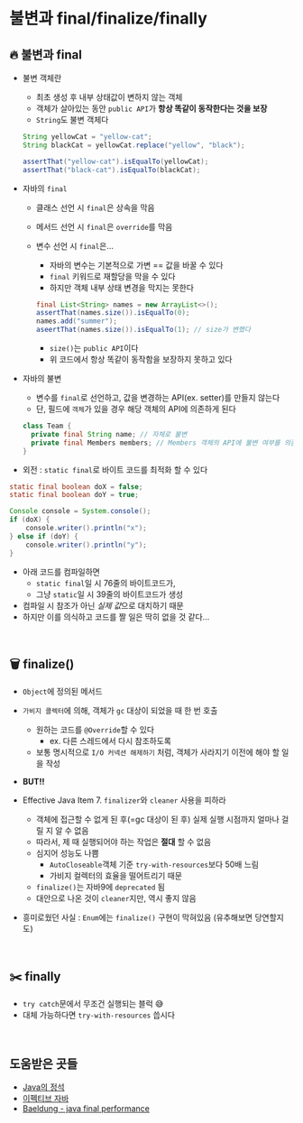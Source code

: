 
# 불변과 final/finalize/finally  

## 🔥 불변과 final    

- 불변 객체란  
  - 최초 생성 후 내부 상태값이 변하지 않는 객체  
  - 객체가 살아있는 동안 `public API`가 **항상 똑같이 동작한다는 것을 보장** 
  - `String`도 불변 객체다  

  ```java
  String yellowCat = "yellow-cat";
  String blackCat = yellowCat.replace("yellow", "black");

  assertThat("yellow-cat").isEqualTo(yellowCat);
  assertThat("black-cat").isEqualTo(blackCat);
  ```

- 자바의 `final`  
  - 클래스 선언 시 `final`은 상속을 막음  
  - 메서드 선언 시 `final`은 `override`를 막음  
  - 변수 선언 시 `final`은...
    - 자바의 변수는 기본적으로 가변 == 값을 바꿀 수 있다  
    - `final` 키워드로 재할당을 막을 수 있다  
    - 하지만 객체 내부 상태 변경을 막지는 못한다  


    ```java
    final List<String> names = new ArrayList<>();
    assertThat(names.size()).isEqualTo(0);
    names.add("summer");
    aseertThat(names.size()).isEqualTo(1); // size가 변했다 
    ```

    - `size()`는 `public API`이다  
    - 위 코드에서 항상 똑같이 동작함을 보장하지 못하고 있다  
  
- 자바의 불변  
  - 변수를 `final`로 선언하고, 값을 변경하는 API(ex. setter)를 만들지 않는다  
  - 단, 필드에 `객체`가 있을 경우 해당 객체의 API에 의존하게 된다  

  ```java
  class Team {
    private final String name; // 자체로 불변 
    private final Members members; // Members 객체의 API에 불변 여부를 의존  
  }
  ```

- 외전 : `static final`로 바이트 코드를 최적화 할 수 있다  

```java
static final boolean doX = false;
static final boolean doY = true;
```

```java
Console console = System.console();
if (doX) {
    console.writer().println("x");
} else if (doY) {
    console.writer().println("y");
}
```

- 아래 코드를 컴파일하면
  - `static final`일 시 76줄의 바이트코드가, 
  - 그냥 `static`일 시 39줄의 바이트코드가 생성  
- 컴파일 시 참조가 아닌 *실제 값*으로 대치하기 때문  
- 하지만 이를 의식하고 코드를 짤 일은 딱히 없을 것 같다...


<br>

## 🗑 finalize()  

- `Object`에 정의된 메서드  
- `가비지 콜렉터`에 의해, 객체가 `gc` 대상이 되었을 때 한 번 호출  
  - 원하는 코드를 `@Override`할 수 있다  
    - ex. 다른 스레드에서 다시 참조하도록  
  - 보통 명시적으로 `I/O 커넥션 해제하기` 처럼, 객체가 사라지기 이전에 해야 할 일을 작성  

- **BUT!!**
- Effective Java Item 7. `finalizer`와 `cleaner` 사용을 피하라  
  - 객체에 접근할 수 없게 된 후(=gc 대상이 된 후) 실제 실행 시점까지 얼마나 걸릴 지 알 수 없음  
  - 따라서, 제 때 실행되어야 하는 작업은 **절대** 할 수 없음   
  - 심지어 성능도 나쁨  
    - `AutoCloseable`객체 기준 `try-with-resources`보다 50배 느림  
    - 가비지 컬렉터의 효율을 떨어트리기 때문  
  - `finalize()`는 자바9에 `deprecated` 됨   
  - 대안으로 나온 것이 `cleaner`지만, 역시 좋지 않음  

- 흥미로웠던 사실 : `Enum`에는 `finalize()` 구현이 막혀있음 (유추해보면 당연할지도)

<br>

## ✂️ finally

- `try catch`문에서 무조건 실행되는 블럭 😅  
- 대체 가능하다면 `try-with-resources` 씁시다  

<br>

## 도움받은 곳들  

- [Java의 정석](https://search.shopping.naver.com/book/catalog/32466681076?cat_id=50010920&frm=PBOKPRO&query=java%EC%9D%98+%EC%A0%95%EC%84%9D&NaPm=ct%3Dl8ijh07k%7Cci%3Da6f47a2dc48ab055e282606858cb412c186975a5%7Ctr%3Dboknx%7Csn%3D95694%7Chk%3Dd5926613781aa25a5ca4812425ae8a63ed34e932)  
- [이펙티브 자바](https://search.shopping.naver.com/book/catalog/32436239326?query=%EC%9D%B4%ED%8E%99%ED%8B%B0%EB%B8%8C%20%EC%9E%90%EB%B0%94&NaPm=ct%3Dl8iji18w%7Cci%3D4ffcec3b0d7488a3d6724af5e017a45e16e9f8b9%7Ctr%3Dboksl%7Csn%3D95694%7Chk%3De8d247c19b5c22fadf52945598b1a6a0de17969f)  
- [Baeldung - java final performance](https://www.baeldung.com/java-final-performance)  
